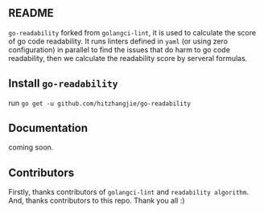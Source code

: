 README
--------------------------------------------------------------------------------

`go-readability` forked from `golangci-lint`, it is used to calculate the score of go code readability. It runs linters
defined in `yaml` (or using zero configuration) in parallel to find the issues that do harm to go code readability, then
we calculate the readability score by serveral formulas.

## Install `go-readability`

run `go get -u github.com/hitzhangjie/go-readability`

## Documentation

coming soon.

## Contributors

Firstly, thanks contributors of `golangci-lint` and `readability algorithm`.
And, thanks contributors to this repo. Thank you all :)
